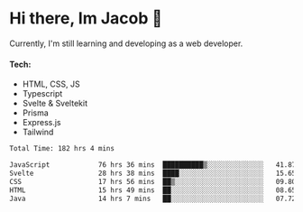 # Hi there, Im Jacob 👋
Currently, I'm still learning and developing as a web developer.

#### Tech:
- HTML, CSS, JS
- Typescript
- Svelte & Sveltekit
- Prisma
- Express.js
- Tailwind

<!--START_SECTION:waka-->

```txt
Total Time: 182 hrs 4 mins

JavaScript            76 hrs 36 mins  ██████████▒░░░░░░░░░░░░░░   41.87 %
Svelte                28 hrs 38 mins  ████░░░░░░░░░░░░░░░░░░░░░   15.65 %
CSS                   17 hrs 56 mins  ██▒░░░░░░░░░░░░░░░░░░░░░░   09.80 %
HTML                  15 hrs 49 mins  ██░░░░░░░░░░░░░░░░░░░░░░░   08.65 %
Java                  14 hrs 7 mins   ██░░░░░░░░░░░░░░░░░░░░░░░   07.72 %
```

<!--END_SECTION:waka-->
